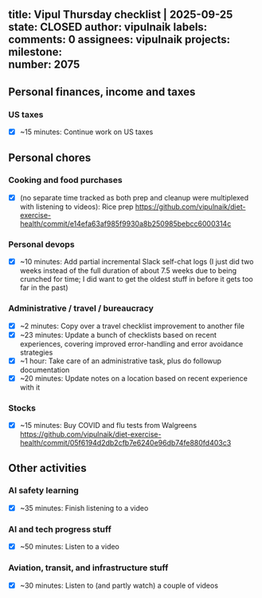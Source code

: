 title:	Vipul Thursday checklist | 2025-09-25
state:	CLOSED
author:	vipulnaik
labels:	
comments:	0
assignees:	vipulnaik
projects:	
milestone:	
number:	2075
--
## Personal finances, income and taxes

### US taxes

- [x] ~15 minutes: Continue work on US taxes

## Personal chores

### Cooking and food purchases

- [x] (no separate time tracked as both prep and cleanup were multiplexed with listening to videos): Rice prep https://github.com/vipulnaik/diet-exercise-health/commit/e14efa63af985f9930a8b250985bebcc6000314c

### Personal devops

- [x] ~10 minutes: Add partial incremental Slack self-chat logs (I just did two weeks instead of the full duration of about 7.5 weeks due to being crunched for time; I did want to get the oldest stuff in before it gets too far in the past)

### Administrative / travel / bureaucracy

- [x] ~2 minutes: Copy over a travel checklist improvement to another file
- [x] ~23 minutes: Update a bunch of checklists based on recent experiences, covering improved error-handling and error avoidance strategies
- [x] ~1 hour: Take care of an administrative task, plus do followup documentation
- [x] ~20 minutes: Update notes on a location based on recent experience with it

### Stocks

- [x] ~15 minutes: Buy COVID and flu tests from Walgreens https://github.com/vipulnaik/diet-exercise-health/commit/05f6194d2db2cfb7e6240e96db74fe880fd403c3

## Other activities

### AI safety learning

- [x] ~35 minutes: Finish listening to a video

### AI and tech progress stuff

- [x] ~50 minutes: Listen to a video

### Aviation, transit, and infrastructure stuff

- [x] ~30 minutes: Listen to (and partly watch) a couple of videos

